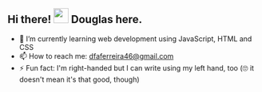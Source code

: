 <h2 align="left">Hi there! <img src="https://raw.githubusercontent.com/kaueMarques/kaueMarques/master/hi.gif" width="30px"> Douglas here.</h2>
<!-- <h3 align="center">A Web Developer Instructor focused on helping people start programming</h3> -->

- 🌱 I’m currently learning web development using JavaScript, HTML and CSS
- 📫 How to reach me: dfaferreira46@gmail.com
- ⚡ Fun fact: I'm right-handed but I can write using my left hand, too (🙄 it doesn't mean it's that good, though)
